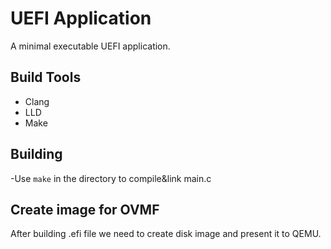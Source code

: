 # UEFI Application

A minimal executable UEFI application.


## Build Tools

- Clang
- LLD
- Make


## Building

-Use ```make``` in the directory to compile&link main.c

## Create image for OVMF

After building .efi file we need to create disk image and present it to QEMU.

